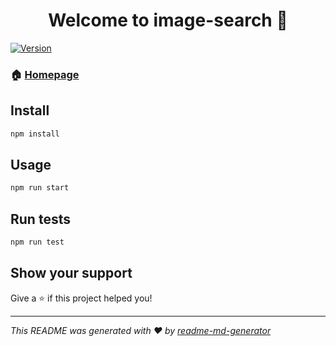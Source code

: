 <h1 align="center">Welcome to image-search 👋</h1>
<p>
  <a href="https://www.npmjs.com/package/image-search" target="_blank">
    <img alt="Version" src="https://img.shields.io/npm/v/image-search.svg">
  </a>
</p>

### 🏠 [Homepage](https://radhe-shyam.github.io/image-search/)

## Install

```sh
npm install
```

## Usage

```sh
npm run start
```

## Run tests

```sh
npm run test
```

## Show your support

Give a ⭐️ if this project helped you!

***
_This README was generated with ❤️ by [readme-md-generator](https://github.com/kefranabg/readme-md-generator)_